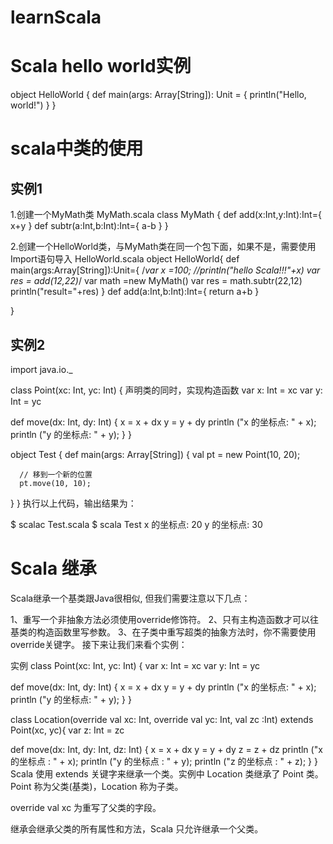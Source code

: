 # learnScala
# Scala hello world实例
object HelloWorld {
    def main(args: Array[String]): Unit = {
        println("Hello, world!")
    }
}
# scala中类的使用
## 实例1
1.创建一个MyMath类
MyMath.scala
class MyMath {
   def add(x:Int,y:Int):Int={
     x+y
   }
  def subtr(a:Int,b:Int):Int={
    a-b
  }
}

2.创建一个HelloWorld类，与MyMath类在同一个包下面，如果不是，需要使用Import语句导入
HelloWorld.scala
object HelloWorld{
  def main(args:Array[String]):Unit={
    /*var x =100;
     //println("hello Scala!!!"+x)
    var res = add(12,22)*/
    var math =new MyMath()
    var res = math.subtr(22,12)
    println("result="+res)
  }
  def add(a:Int,b:Int):Int={
    return a+b
  }

}

## 实例2
import java.io._

class Point(xc: Int, yc: Int) { 声明类的同时，实现构造函数
   var x: Int = xc
   var y: Int = yc

   def move(dx: Int, dy: Int) {
      x = x + dx
      y = y + dy
      println ("x 的坐标点: " + x);
      println ("y 的坐标点: " + y);
   }
}

object Test {
   def main(args: Array[String]) {
      val pt = new Point(10, 20);

      // 移到一个新的位置
      pt.move(10, 10);
   }
}
执行以上代码，输出结果为：

$ scalac Test.scala 
$ scala Test
x 的坐标点: 20
y 的坐标点: 30

# Scala 继承
Scala继承一个基类跟Java很相似, 但我们需要注意以下几点：

1、重写一个非抽象方法必须使用override修饰符。
2、只有主构造函数才可以往基类的构造函数里写参数。
3、在子类中重写超类的抽象方法时，你不需要使用override关键字。
接下来让我们来看个实例：

实例
class Point(xc: Int, yc: Int) {
   var x: Int = xc
   var y: Int = yc

   def move(dx: Int, dy: Int) {
      x = x + dx
      y = y + dy
      println ("x 的坐标点: " + x);
      println ("y 的坐标点: " + y);
   }
}

class Location(override val xc: Int, override val yc: Int,
   val zc :Int) extends Point(xc, yc){
   var z: Int = zc

   def move(dx: Int, dy: Int, dz: Int) {
      x = x + dx
      y = y + dy
      z = z + dz
      println ("x 的坐标点 : " + x);
      println ("y 的坐标点 : " + y);
      println ("z 的坐标点 : " + z);
   }
}
Scala 使用 extends 关键字来继承一个类。实例中 Location 类继承了 Point 类。Point 称为父类(基类)，Location 称为子类。

override val xc 为重写了父类的字段。

继承会继承父类的所有属性和方法，Scala 只允许继承一个父类。

